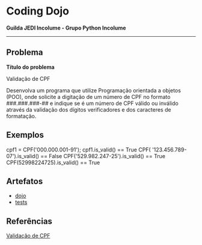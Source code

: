 # Coding Dojo

**Guilda JEDI Incolume - Grupo Python Incolume**

---

## Problema

**Título do problema**

Validação de CPF

Desenvolva um programa que utilize Programação orientada a objetos (POO), onde solicite a digitação de um
número de CPF no formato ###.###.###-## e indique se é um número de CPF válido ou
inválido através da validação dos dígitos verificadores e dos caracteres de formatação.


## Exemplos

cpf1 = CPF('000.000.001-91'); cpf1.is_valid() == True
CPF( '123.456.789-07').is_valid() == False
CPF('529.982.247-25').is_valid() == True
CPF(52998224725).is_valid() == True


## Artefatos

- [dojo](./__init__.py)
- [tests](./tset_20240505.py)

## Referências

[Validação de CPF](../dojo20240502/README.md)
